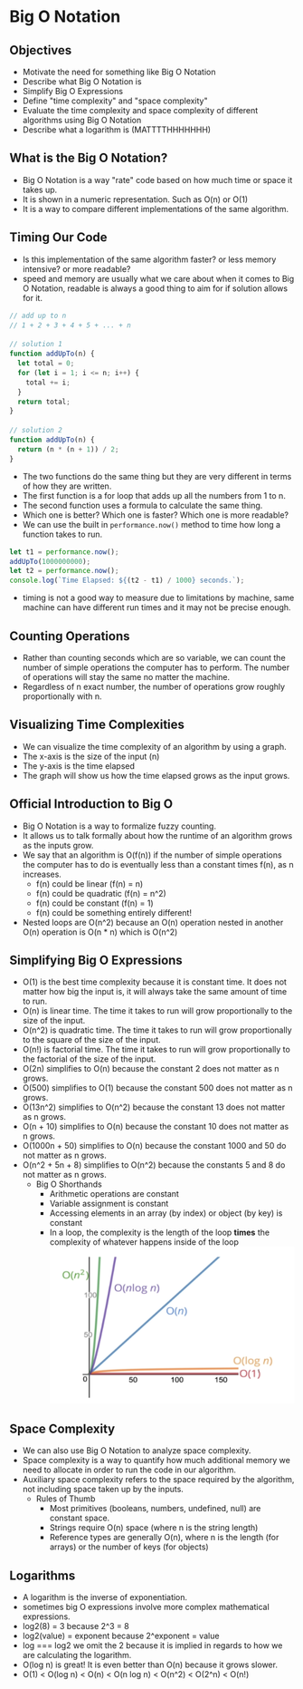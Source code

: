 # Big O Notation

## Objectives

- Motivate the need for something like Big O Notation
- Describe what Big O Notation is
- Simplify Big O Expressions
- Define "time complexity" and "space complexity"
- Evaluate the time complexity and space complexity of different algorithms using Big O Notation
- Describe what a logarithm is (MATTTTHHHHHHH)

## What is the Big O Notation?

- Big O Notation is a way "rate" code based on how much time or space it takes up.
- It is shown in a numeric representation. Such as O(n) or O(1)
- It is a way to compare different implementations of the same algorithm.

## Timing Our Code

- Is this implementation of the same algorithm faster? or less memory intensive? or more readable?
- speed and memory are usually what we care about when it comes to Big O Notation, readable is always a good thing to aim for if solution allows for it.

```js
// add up to n
// 1 + 2 + 3 + 4 + 5 + ... + n

// solution 1
function addUpTo(n) {
  let total = 0;
  for (let i = 1; i <= n; i++) {
    total += i;
  }
  return total;
}

// solution 2
function addUpTo(n) {
  return (n * (n + 1)) / 2;
}
```

- The two functions do the same thing but they are very different in terms of how they are written.
- The first function is a for loop that adds up all the numbers from 1 to n.
- The second function uses a formula to calculate the same thing.
- Which one is better? Which one is faster? Which one is more readable?
- We can use the built in `performance.now()` method to time how long a function takes to run.

```js
let t1 = performance.now();
addUpTo(1000000000);
let t2 = performance.now();
console.log(`Time Elapsed: ${(t2 - t1) / 1000} seconds.`);
```

- timing is not a good way to measure due to limitations by machine, same machine can have different run times and it may not be precise enough.

## Counting Operations

- Rather than counting seconds which are so variable, we can count the number of simple operations the computer has to perform. The number of operations will stay the same no matter the machine.
- Regardless of n exact number, the number of operations grow roughly proportionally with n.

## Visualizing Time Complexities

- We can visualize the time complexity of an algorithm by using a graph.
- The x-axis is the size of the input (n)
- The y-axis is the time elapsed
- The graph will show us how the time elapsed grows as the input grows.

## Official Introduction to Big O

- Big O Notation is a way to formalize fuzzy counting.
- It allows us to talk formally about how the runtime of an algorithm grows as the inputs grow.
- We say that an algorithm is O(f(n)) if the number of simple operations the computer has to do is eventually less than a constant times f(n), as n increases.
  - f(n) could be linear (f(n) = n)
  - f(n) could be quadratic (f(n) = n^2)
  - f(n) could be constant (f(n) = 1)
  - f(n) could be something entirely different!
- Nested loops are O(n^2) because an O(n) operation nested in another O(n) operation is O(n * n) which is O(n^2)

## Simplifying Big O Expressions

- O(1) is the best time complexity because it is constant time. It does not matter how big the input is, it will always take the same amount of time to run.
- O(n) is linear time. The time it takes to run will grow proportionally to the size of the input.
- O(n^2) is quadratic time. The time it takes to run will grow proportionally to the square of the size of the input.
- O(n!) is factorial time. The time it takes to run will grow proportionally to the factorial of the size of the input.
- O(2n) simplifies to O(n) because the constant 2 does not matter as n grows.
- O(500) simplifies to O(1) because the constant 500 does not matter as n grows.
- O(13n^2) simplifies to O(n^2) because the constant 13 does not matter as n grows.
- O(n + 10) simplifies to O(n) because the constant 10 does not matter as n grows.
- O(1000n + 50) simplifies to O(n) because the constant 1000 and 50 do not matter as n grows.
- O(n^2 + 5n + 8) simplifies to O(n^2) because the constants 5 and 8 do not matter as n grows.
  - Big O Shorthands
    - Arithmetic operations are constant
    - Variable assignment is constant
    - Accessing elements in an array (by index) or object (by key) is constant
    - In a loop, the complexity is the length of the loop **times** the complexity of whatever happens inside of the loop
![simple chart](Screenshot%202023-11-07%20121225.png)

## Space Complexity

- We can also use Big O Notation to analyze space complexity.
- Space complexity is a way to quantify how much additional memory we need to allocate in order to run the code in our algorithm.
- Auxiliary space complexity refers to the space required by the algorithm, not including space taken up by the inputs.
  - Rules of Thumb
    - Most primitives (booleans, numbers, undefined, null) are constant space.
    - Strings require O(n) space (where n is the string length)
    - Reference types are generally O(n), where n is the length (for arrays) or the number of keys (for objects)

## Logarithms

- A logarithm is the inverse of exponentiation.
- sometimes big O expressions involve more complex mathematical expressions.
- log2(8) = 3 because 2^3 = 8
- log2(value) = exponent because 2^exponent = value
- log === log2 we omit the 2 because it is implied in regards to how we are calculating the logarithm.
- O(log n) is great! It is even better than O(n) because it grows slower.
- O(1) < O(log n) < O(n) < O(n log n) < O(n^2) < O(2^n) < O(n!)

